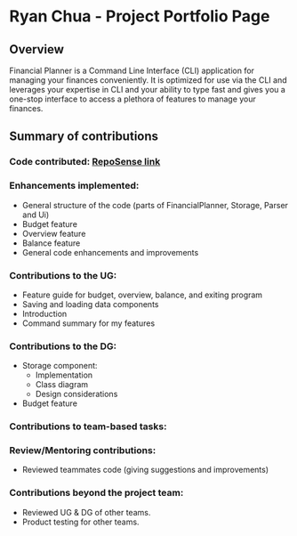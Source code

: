# Ryan Chua - Project Portfolio Page

## Overview

Financial Planner is a Command Line Interface (CLI) application for managing your finances conveniently.
It is optimized for use via the CLI and leverages your expertise in CLI and your ability to type fast and gives
you a one-stop interface to access a plethora of features to manage your finances.

## Summary of contributions

### Code contributed: [RepoSense link](https://nus-cs2113-ay2324s1.github.io/tp-dashboard/?search=ryan1604&breakdown=true)

### Enhancements implemented:

* General structure of the code (parts of FinancialPlanner, Storage, Parser and Ui)
* Budget feature
* Overview feature
* Balance feature
* General code enhancements and improvements

### Contributions to the UG:

* Feature guide for budget, overview, balance, and exiting program
* Saving and loading data components
* Introduction
* Command summary for my features

### Contributions to the DG:

* Storage component:
  * Implementation
  * Class diagram
  * Design considerations
* Budget feature

### Contributions to team-based tasks:

### Review/Mentoring contributions:

* Reviewed teammates code (giving suggestions and improvements)

### Contributions beyond the project team:

* Reviewed UG & DG of other teams.
* Product testing for other teams.